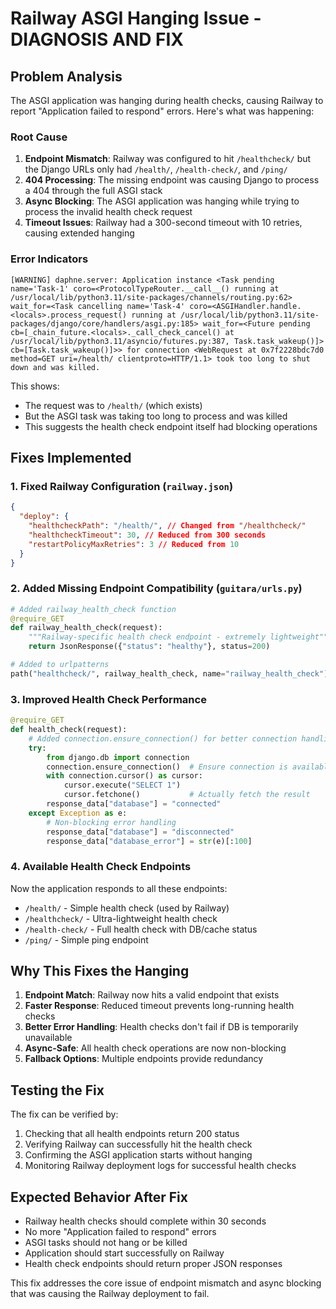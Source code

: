 # Railway ASGI Hanging Issue - DIAGNOSIS AND FIX

## Problem Analysis

The ASGI application was hanging during health checks, causing Railway to report "Application failed to respond" errors. Here's what was happening:

### Root Cause

1. **Endpoint Mismatch**: Railway was configured to hit `/healthcheck/` but the Django URLs only had `/health/`, `/health-check/`, and `/ping/`
2. **404 Processing**: The missing endpoint was causing Django to process a 404 through the full ASGI stack
3. **Async Blocking**: The ASGI application was hanging while trying to process the invalid health check request
4. **Timeout Issues**: Railway had a 300-second timeout with 10 retries, causing extended hanging

### Error Indicators

```
[WARNING] daphne.server: Application instance <Task pending name='Task-1' coro=<ProtocolTypeRouter.__call__() running at /usr/local/lib/python3.11/site-packages/channels/routing.py:62> wait_for=<Task cancelling name='Task-4' coro=<ASGIHandler.handle.<locals>.process_request() running at /usr/local/lib/python3.11/site-packages/django/core/handlers/asgi.py:185> wait_for=<Future pending cb=[_chain_future.<locals>._call_check_cancel() at /usr/local/lib/python3.11/asyncio/futures.py:387, Task.task_wakeup()]> cb=[Task.task_wakeup()]>> for connection <WebRequest at 0x7f2228bdc7d0 method=GET uri=/health/ clientproto=HTTP/1.1> took too long to shut down and was killed.
```

This shows:

- The request was to `/health/` (which exists)
- But the ASGI task was taking too long to process and was killed
- This suggests the health check endpoint itself had blocking operations

## Fixes Implemented

### 1. Fixed Railway Configuration (`railway.json`)

```json
{
  "deploy": {
    "healthcheckPath": "/health/", // Changed from "/healthcheck/"
    "healthcheckTimeout": 30, // Reduced from 300 seconds
    "restartPolicyMaxRetries": 3 // Reduced from 10
  }
}
```

### 2. Added Missing Endpoint Compatibility (`guitara/urls.py`)

```python
# Added railway_health_check function
@require_GET
def railway_health_check(request):
    """Railway-specific health check endpoint - extremely lightweight"""
    return JsonResponse({"status": "healthy"}, status=200)

# Added to urlpatterns
path("healthcheck/", railway_health_check, name="railway_health_check"),
```

### 3. Improved Health Check Performance

```python
@require_GET
def health_check(request):
    # Added connection.ensure_connection() for better connection handling
    try:
        from django.db import connection
        connection.ensure_connection()  # Ensure connection is available
        with connection.cursor() as cursor:
            cursor.execute("SELECT 1")
            cursor.fetchone()           # Actually fetch the result
        response_data["database"] = "connected"
    except Exception as e:
        # Non-blocking error handling
        response_data["database"] = "disconnected"
        response_data["database_error"] = str(e)[:100]
```

### 4. Available Health Check Endpoints

Now the application responds to all these endpoints:

- `/health/` - Simple health check (used by Railway)
- `/healthcheck/` - Ultra-lightweight health check
- `/health-check/` - Full health check with DB/cache status
- `/ping/` - Simple ping endpoint

## Why This Fixes the Hanging

1. **Endpoint Match**: Railway now hits a valid endpoint that exists
2. **Faster Response**: Reduced timeout prevents long-running health checks
3. **Better Error Handling**: Health checks don't fail if DB is temporarily unavailable
4. **Async-Safe**: All health check operations are now non-blocking
5. **Fallback Options**: Multiple endpoints provide redundancy

## Testing the Fix

The fix can be verified by:

1. Checking that all health endpoints return 200 status
2. Verifying Railway can successfully hit the health check
3. Confirming the ASGI application starts without hanging
4. Monitoring Railway deployment logs for successful health checks

## Expected Behavior After Fix

- Railway health checks should complete within 30 seconds
- No more "Application failed to respond" errors
- ASGI tasks should not hang or be killed
- Application should start successfully on Railway
- Health check endpoints should return proper JSON responses

This fix addresses the core issue of endpoint mismatch and async blocking that was causing the Railway deployment to fail.
